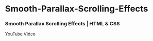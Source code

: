 # Smooth-Parallax-Scrolling-Effects

### Smooth Parallax Scrolling Effects | HTML & CSS
[YouTube Video](https://youtu.be/ICVy-xlobvU)
